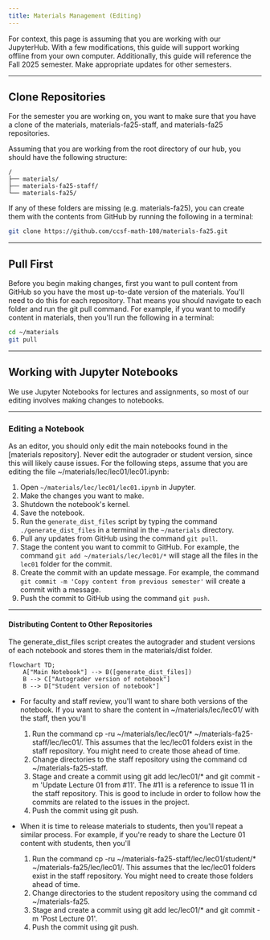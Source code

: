 ```yaml
---
title: Materials Management (Editing)
---
```


For context, this page is assuming that you are working with our JupyterHub. With a few modifications, this guide will support working offline from your own computer. Additionally, this guide will reference the Fall 2025 semester. Make appropriate updates for other semesters.

---

## Clone Repositories

For the semester you are working on, you want to make sure that you have a clone of the materials, materials-fa25-staff, and materials-fa25 repositories. 

Assuming that you are working from the root directory of our hub, you should have the following structure:

```text
/
├── materials/
├── materials-fa25-staff/
└── materials-fa25/
```

If any of these folders are missing (e.g. materials-fa25), you can create them with the contents from GitHub by running the following in a terminal:

```bash
git clone https://github.com/ccsf-math-108/materials-fa25.git
```

--- 

## Pull First

Before you begin making changes, first you want to pull content from GitHub so you have the most up-to-date version of the materials. You'll need to do this for each repository. That means you should navigate to each folder and run the git pull command. For example, if you want to modify content in materials, then you'll run the following in a terminal:

```bash
cd ~/materials
git pull
```

---

## Working with Jupyter Notebooks

We use Jupyter Notebooks for lectures and assignments, so most of our editing involves making changes to notebooks.

---

### Editing a Notebook
As an editor, you should only edit the main notebooks found in the [materials repository]. Never edit the autograder or student version, since this will likely cause issues. For the following steps, assume that you are editing the file ~/materials/lec/lec01/lec01.ipynb:

1. Open `~/materials/lec/lec01/lec01.ipynb` in Jupyter.
1. Make the changes you want to make.
1. Shutdown the notebook's kernel.
1. Save the notebook.
1. Run the `generate_dist_files` script by typing the command `./generate_dist_files` in a terminal in the `~/materials` directory.
1. Pull any updates from GitHub using the command `git pull`.
1. Stage the content you want to commit to GitHub. For example, the command `git add ~/materials/lec/lec01/*` will stage all the files in the `lec01` folder for the commit.
1. Create the commit with an update message. For example, the command `git commit -m 'Copy content from previous semester'` will create a commit with a message.
1. Push the commit to GitHub using the command `git push`.

---

#### Distributing Content to Other Repositories
The generate_dist_files script creates the autograder and student versions of each notebook and stores them in the materials/dist folder.

```mermaid
flowchart TD;
    A["Main Notebook"] --> B([generate_dist_files])
    B --> C["Autograder version of notebook"]
    B --> D["Student version of notebook"]
```

- For faculty and staff review, you'll want to share both versions of the notebook. If you want to share the content in ~/materials/lec/lec01/ with the staff, then you'll 
    1. Run the command cp -ru ~/materials/lec/lec01/* ~/materials-fa25-staff/lec/lec01/. This assumes that the lec/lec01 folders exist in the staff repository. You might need to create those ahead of time.
    1. Change directories to the staff repository using the command cd ~/materials-fa25-staff.
    1. Stage and create a commit using git add lec/lec01/* and git commit -m 'Update Lecture 01 from #11'. The #11 is a reference to issue 11 in the staff repository. This is good to include in order to follow how the commits are related to the issues in the project.
    1. Push the commit using git push.

- When it is time to release materials to students, then you'll repeat a similar process. For example, if you're ready to share the Lecture 01 content with students, then you'll
    1. Run the command cp -ru ~/materials-fa25-staff/lec/lec01/student/* ~/materials-fa25/lec/lec01/. This assumes that the lec/lec01 folders exist in the staff repository. You might need to create those folders ahead of time.
    1. Change directories to the student repository using the command cd ~/materials-fa25.
    1. Stage and create a commit using git add lec/lec01/* and git commit -m 'Post Lecture 01'.
    1. Push the commit using git push.